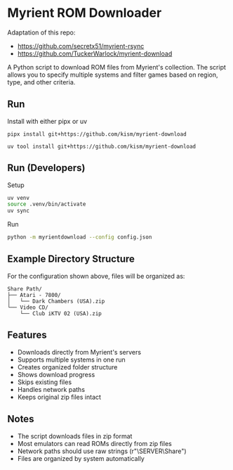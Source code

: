 # Myrient ROM Downloader

Adaptation of this repo:

- https://github.com/secretx51/myrient-rsync
- https://github.com/TuckerWarlock/myrient-download

A Python script to download ROM files from Myrient's collection. The script allows you to specify multiple systems and filter games based on region, type, and other criteria.

## Run

Install with either pipx or uv

`pipx install git+https://github.com/kism/myrient-download`

`uv tool install git+https://github.com/kism/myrient-download`

## Run (Developers)

Setup

```bash
uv venv
source .venv/bin/activate
uv sync
```

Run

```bash
python -m myrientdownload --config config.json
```

## Example Directory Structure

For the configuration shown above, files will be organized as:

```
Share Path/
├── Atari - 7800/
│   └── Dark Chambers (USA).zip
└── Video CD/
    └── Club iKTV 02 (USA).zip
```

## Features

- Downloads directly from Myrient's servers
- Supports multiple systems in one run
- Creates organized folder structure
- Shows download progress
- Skips existing files
- Handles network paths
- Keeps original zip files intact

## Notes

- The script downloads files in zip format
- Most emulators can read ROMs directly from zip files
- Network paths should use raw strings (r"\\SERVER\Share")
- Files are organized by system automatically
